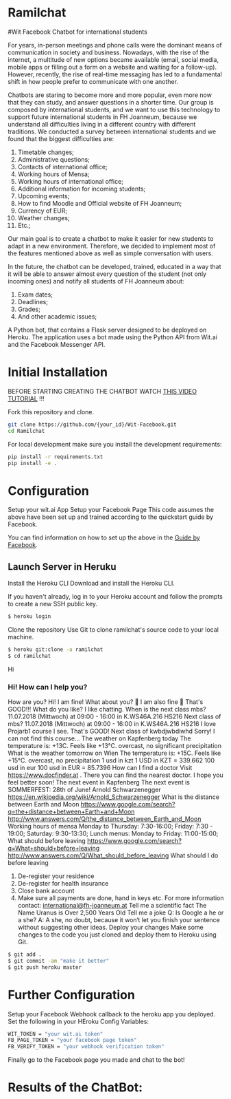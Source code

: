 # Ramilchat
#Wit Facebook Chatbot for international students

For years, in-person meetings and phone calls were the dominant means of communication in society and business. Nowadays, with the rise of the internet, a multitude of new options became available (email, social media, mobile apps or filling out a form on a website and waiting for a follow-up). However, recently, the rise of real-time messaging has led to a fundamental shift in how people prefer to communicate with one another.

Chatbots are staring to become more and more popular, even more now that they can study, and answer questions in a shorter time. Our group is composed by international students, and we want to use this technology to support future international students in FH Joanneum, because we understand all difficulties living in a different country with different traditions. We conducted a survey between international students and we found that the biggest difficulties are:
	
1.	Timetable changes;
2.	Administrative questions;
3.	Contacts of international office;
4.	Working hours of Mensa;
5.	Working hours of international office;
6.	Additional information for incoming students;
7.	Upcoming events;
8.	How to find Moodle and Official website of FH Joanneum;
9.	Currency of EUR;
10.	Weather changes;
11.	Etc.;

Our main goal is to create a chatbot to make it easier for new students to adapt in a new environment. Therefore, we decided to implement most of the features mentioned above as well as simple conversation with users.

In the future, the chatbot can be developed, trained, educated in a way that it will be able to answer almost every question of the student (not only incoming ones) and notify all students of FH Joanneum about:

  1.	Exam dates;
  2.	Deadlines;
  3.	Grades;
  4.	And other academic issues;


A Python bot, that contains a Flask server designed to be deployed on Heroku. The application uses a bot made using the Python API from Wit.ai and the Facebook Messenger API.

# Initial Installation

BEFORE STARTING CREATING THE CHATBOT WATCH [THIS VIDEO TUTORIAL](https://www.youtube.com/watch?v=uU4pjtcbFeg&index=1&list=PLyb_C2HpOQSC4M3lzzrql7DSppTeAxh-x) !!!

Fork this repository and clone.

```bash
git clone https://github.com/{your_id}/Wit-Facebook.git
cd Ramilchat
```
For local development make sure you install the development requirements:

```bash
pip install -r requirements.txt
pip install -e .
```

# Configuration
Setup your wit.ai App
Setup your Facebook Page
This code assumes the above have been set up and trained according to the quickstart guide by Facebook.

You can find information on how to set up the above in the [Guide by Facebook](https://developers.facebook.com/quickstarts/?platform=web).

## Launch Server in Heruku

Install the Heroku CLI
Download and install the Heroku CLI.

If you haven't already, log in to your Heroku account and follow the prompts to create a new SSH public key.
```bash
$ heroku login
```

Clone the repository
Use Git to clone ramilchat's source code to your local machine.

```bash
$ heroku git:clone -a ramilchat
$ cd ramilchat
```
Hi
### Hi! How can I help you?
How are you?
Hi! I am fine! What about you? 🙂
I am also fine 🙂
That's GOOD!!!
What do you like?
I like chatting.
When is the next class mbs?
11.07.2018 (Mittwoch) at 09:00 - 16:00 in K.WS46A.216 HS216
Next class of mbs?
11.07.2018 (Mittwoch) at 09:00 - 16:00 in K.WS46A.216 HS216
I love Projarb1 course
I see. That's GOOD!
Next class of kwbdjwbdiwhd
Sorry! I can not find this course...
The weather on Kapfenberg today
The temperature is: +13C. Feels like +13°C. overcast, no significant precipitation
What is the weather tomorrow on Wien
The temperature is: +15C. Feels like +15°C. overcast, no precipitation
1 usd in kzt
1 USD in KZT = 339.662
100 usd in eur
100 usd in EUR = 85.7396
How can I find a doctor
Visit https://www.docfinder.at . There you can find the nearest doctor. I hope you feel better soon!
The next event in Kapfenberg
The next event is SOMMERFEST: 28th of June!
Arnold Schwarzenegger
https://en.wikipedia.org/wiki/Arnold_Schwarzenegger
What is the distance between Earth and Moon
https://www.google.com/search?q=the+distance+between+Earth+and+Moon
http://www.answers.com/Q/the_distance_between_Earth_and_Moon
Working hours of mensa
Monday to Thursday: 7:30-16:00;
Friday: 7:30 - 19:00;
Saturday: 9:30-13:30;
Lunch menus: Monday to Friday: 11:00-15:00;
What should before leaving
https://www.google.com/search?q=What+should+before+leaving
http://www.answers.com/Q/What_should_before_leaving
What should I do before leaving
1. De-register your residence
2. De-register for health insurance
3. Close bank account
4. Make sure all payments are done, hand in keys etc.
For more information contact: international@fh-joanneum.at
Tell me a scientific fact
The Name Uranus is Over 2,500 Years Old
Tell me a joke
Q: Is Google a he or a she?
A: A she, no doubt, because it won‘t let you finish your sentence without suggesting other ideas.
Deploy your changes
Make some changes to the code you just cloned and deploy them to Heroku using Git.
```bash
$ git add .
$ git commit -am "make it better"
$ git push heroku master
```
# Further Configuration
Setup your Facebook Webhook callback to the heroku app you deployed.
Set the following in your HEroku Config Variables:
```bash
WIT_TOKEN = "your wit.ai token"
FB_PAGE_TOKEN = "your facebook page token"
FB_VERIFY_TOKEN = "your webhook verification token"
```
Finally go to the Facebook page you made and chat to the bot!

# Results of the ChatBot:


